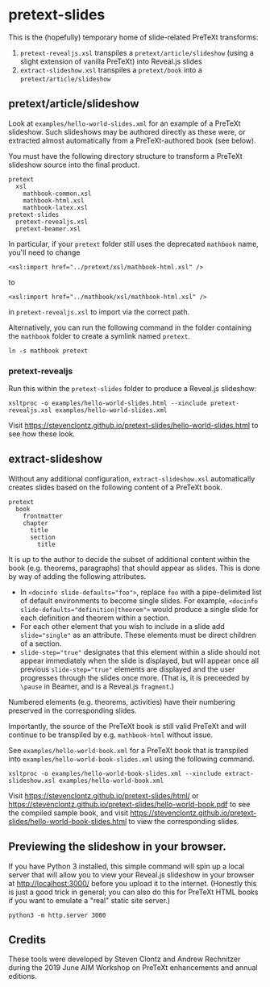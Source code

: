 # pretext-slides

This is the (hopefully) temporary home of slide-related 
PreTeXt transforms:

1. `pretext-revealjs.xsl` transpiles a `pretext/article/slideshow`
(using a slight extension of vanilla PreTeXt) into Reveal.js slides
3. `extract-slideshow.xsl` transpiles a `pretext/book`
into a `pretext/article/slideshow`

## pretext/article/slideshow

Look at `examples/hello-world-slides.xml` for an example of a
PreTeXt slideshow. Such slideshows may be authored directly
as these were,
or extracted almost automatically from a PreTeXt-authored
book (see below). 

You must have the following directory structure to transform
a PreTeXt slideshow source into the final product.

```
pretext
  xsl
    mathbook-common.xsl
    mathbook-html.xsl
    mathbook-latex.xsl
pretext-slides
  pretext-revealjs.xsl
  pretext-beamer.xsl
```

In particular, if your `pretext` folder still uses the deprecated
`mathbook` name, you'll need to change

```
<xsl:import href="../pretext/xsl/mathbook-html.xsl" />
```

to

```
<xsl:import href="../mathbook/xsl/mathbook-html.xsl" />
```

in `pretext-revealjs.xsl` to import via the correct path.

Alternatively, you can run the following command in the folder containing
the `mathbook` folder to create a symlink named `pretext`.

```
ln -s mathbook pretext
```

### pretext-revealjs

Run this within the `pretext-slides` folder to produce a Reveal.js slideshow:

```
xsltproc -o examples/hello-world-slides.html --xinclude pretext-revealjs.xsl examples/hello-world-slides.xml
```

Visit <https://stevenclontz.github.io/pretext-slides/hello-world-slides.html>
to see how these look.

## extract-slideshow

Without any additional configuration, 
`extract-slideshow.xsl` automatically creates
slides based on the following content of a PreTeXt book.

```
pretext
  book
    frontmatter
    chapter
      title
      section
        title
```

It is up to the author to decide the subset of additional
content within the book (e.g. theorems, paragraphs) that should
appear as slides. This is done by way of adding the following
attributes.

- In `<docinfo slide-defaults="foo">`, replace `foo` with a
  pipe-delimited list of default environments to become single
  slides. For example, 
  `<docinfo slide-defaults="definition|theorem">`
  would produce a single slide for each definition and theorem
  within a section.
- For each other element that you wish to include in a slide
  add `slide="single"` as an attribute. These elements must
  be direct children of a section.
- `slide-step="true"` designates that this element within a slide
  should not appear immediately when the slide is displayed,
  but will appear once all previous `slide-step="true"` elements
  are displayed and the user progresses through the slides once
  more. (That is, it is preceeded by `\pause` in Beamer, and
  is a Reveal.js `fragment`.)

Numbered elements (e.g. theorems, activities) have their
numbering preserved in the corresponding slides.

Importantly, the source of the PreTeXt book is still valid
PreTeXt and will continue to be transpiled by e.g. 
`mathbook-html` without issue.

See `examples/hello-world-book.xml` for a PreTeXt book
that is transpiled into `examples/hello-world-book-slides.xml` 
using the following command.

```
xsltproc -o examples/hello-world-book-slides.xml --xinclude extract-slideshow.xsl examples/hello-world-book.xml
```

Visit <https://stevenclontz.github.io/pretext-slides/html/> or
<https://stevenclontz.github.io/pretext-slides/hello-world-book.pdf> to
see the compiled sample book, and visit
<https://stevenclontz.github.io/pretext-slides/hello-world-book-slides.html>
to view the corresponding slides.

## Previewing the slideshow in your browser.

If you have Python 3 installed, this simple command will
spin up a local server that will allow you to view
your Reveal.js slideshow in your browser at 
<http://localhost:3000/> before you upload it to the internet.
(Honestly this is just a good trick in general; you can also
do this for PreTeXt HTML books if you want to emulate a
"real" static site server.)

```
python3 -m http.server 3000
```

## Credits

These tools were developed by Steven Clontz and
Andrew Rechnitzer during the 2019 June AIM
Workshop on PreTeXt enhancements and annual editions.
